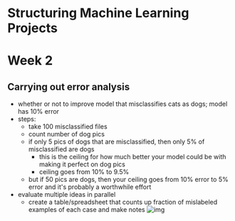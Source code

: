 # Structuring Machine Learning Projects
# Week 2

## Carrying out error analysis

- whether or not to improve model that misclassifies cats as dogs; model has 10% error
- steps:
  - take 100 misclassified files
  - count number of dog pics
  - if only 5 pics of dogs that are misclassified, then only 5% of misclassified are dogs
    - this is the ceiling for how much better your model could be with making it perfect on dog pics
    - ceiling goes from 10% to 9.5%
  - but if 50 pics are dogs, then your ceiling goes from 10% error to 5% error and it's probably a worthwhile effort
- evaluate multiple ideas in parallel
  - create a table/spreadsheet that counts up fraction of mislabeled examples of each case and make notes 
![img](https://github.com/chriseal/deep_learning_ai/blob/master/3_StructuringMachineLearningProjects/week1/3wk2_error_analysis_spreadsheet.png)

## 
